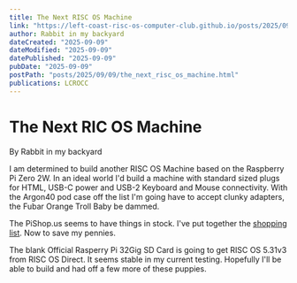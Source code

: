 ```yaml
---
title: The Next RISC OS Machine
link: "https://left-coast-risc-os-computer-club.github.io/posts/2025/09/09/the_next_risc_os_machine.html"
author: Rabbit in my backyard
dateCreated: "2025-09-09"
dateModified: "2025-09-09"
datePublished: "2025-09-09"
pubDate: "2025-09-09"
postPath: "posts/2025/09/09/the_next_risc_os_machine.html"
publications: LCROCC
---
```


# The Next RIC OS Machine

By Rabbit in my backyard

I am determined to build another RISC OS Machine based on the Raspberry Pi Zero 2W. In an ideal world I'd build a machine with standard sized plugs for HTML, USB-C power and USB-2 Keyboard and Mouse connectivity. With the Argon40 pod case off the list I'm going have to accept clunky adapters, the Fubar Orange Troll Baby be dammed.

The PiShop.us seems to have things in stock. I've put together the [shopping list](https://www.pishop.us/wishlist.php?publicwishlist=45970894-4100-47d3-bf7e-c1a48f0fa889). Now to save my pennies.

The blank Official Rasperry Pi 32Gig SD Card is going to get RISC OS 5.31v3 from RISC OS Direct. It seems stable in my current testing. Hopefully I'll be able to build and had off a few more of these puppies.

